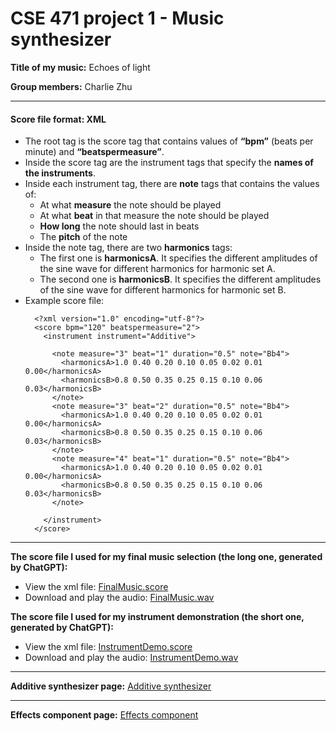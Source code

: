 # CSE 471 project 1 - Music synthesizer

**Title of my music:** Echoes of light

**Group members:** Charlie Zhu

---

#### Score file format: XML
* The root tag is the score tag that contains values of **“bpm”** (beats per minute) and **“beatspermeasure”**.
* Inside the score tag are the instrument tags that specify the **names of the instruments**.
* Inside each instrument tag, there are **note** tags that contains the values of:
  * At what **measure** the note should be played
  * At what **beat** in that measure the note should be played
  * **How long** the note should last in beats
  * The **pitch** of the note
* Inside the note tag, there are two **harmonics** tags: 
  * The first one is **harmonicsA**. It specifies the different amplitudes of the sine wave for different harmonics for harmonic set A.  
  * The second one is **harmonicsB**. It specifies the different amplitudes of the sine wave for different harmonics for harmonic set B.
* Example score file:
  ```
    <?xml version="1.0" encoding="utf-8"?>
    <score bpm="120" beatspermeasure="2">
      <instrument instrument="Additive">

        <note measure="3" beat="1" duration="0.5" note="Bb4">
          <harmonicsA>1.0 0.40 0.20 0.10 0.05 0.02 0.01 0.00</harmonicsA>
          <harmonicsB>0.8 0.50 0.35 0.25 0.15 0.10 0.06 0.03</harmonicsB>
        </note>
        <note measure="3" beat="2" duration="0.5" note="Bb4">
          <harmonicsA>1.0 0.40 0.20 0.10 0.05 0.02 0.01 0.00</harmonicsA>
          <harmonicsB>0.8 0.50 0.35 0.25 0.15 0.10 0.06 0.03</harmonicsB>
        </note>
        <note measure="4" beat="1" duration="0.5" note="Bb4">
          <harmonicsA>1.0 0.40 0.20 0.10 0.05 0.02 0.01 0.00</harmonicsA>
          <harmonicsB>0.8 0.50 0.35 0.25 0.15 0.10 0.06 0.03</harmonicsB>
        </note>

      </instrument>
    </score>

  ```

---
  
**The score file I used for my final music selection (the long one, generated by ChatGPT):** 
*  View the xml file: [FinalMusic.score](https://github.com/meguminsama3/CSE-471-project-1/blob/main/FinalMusic.score)
*  Download and play the audio: [FinalMusic.wav](https://github.com/meguminsama3/CSE-471-project-1/raw/refs/heads/main/FinalMusic.wav)

**The score file I used for my instrument demonstration (the short one, generated by ChatGPT):** 
*  View the xml file: [InstrumentDemo.score](https://github.com/meguminsama3/CSE-471-project-1/blob/main/InstrumentDemo.score)
*  Download and play the audio: [InstrumentDemo.wav](https://github.com/meguminsama3/CSE-471-project-1/raw/refs/heads/main/InstrumentDemo.wav)

---

**Additive synthesizer page:** 
[Additive synthesizer](https://github.com/meguminsama3/CSE-471-project-1/blob/main/additive.md)

---

**Effects component page:**
[Effects component](https://github.com/meguminsama3/CSE-471-project-1/blob/main/EffectsComponent.md)


